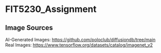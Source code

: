 # FIT5230_Assignment

## Image Sources
AI-Generated Images: https://github.com/poloclub/diffusiondb/tree/main </br>
Real Images: https://www.tensorflow.org/datasets/catalog/imagenet_v2
